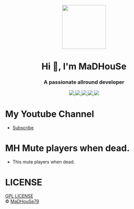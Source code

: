<p align="center">
    <img width="140" src="https://icons.iconarchive.com/icons/iconarchive/red-orb-alphabet/128/Letter-M-icon.png" />  
    <h1 align="center">Hi 👋, I'm MaDHouSe</h1>
    <h3 align="center">A passionate allround developer </h3>    
</p>

<p align="center">
  <a href="https://github.com/MaDHouSe79/mh-muteondead/issues">
    <img src="https://img.shields.io/github/issues/MaDHouSe79/mh-muteondead"/> 
  </a>
  <a href="https://github.com/MaDHouSe79/mh-muteondead/watchers">
    <img src="https://img.shields.io/github/watchers/MaDHouSe79/mh-muteondead"/> 
  </a> 
  <a href="https://github.com/MaDHouSe79/mh-muteondead/network/members">
    <img src="https://img.shields.io/github/forks/MaDHouSe79/mh-muteondead"/> 
  </a>  
  <a href="https://github.com/MaDHouSe79/mh-muteondead/stargazers">
    <img src="https://img.shields.io/github/stars/MaDHouSe79/mh-muteondead?color=white"/> 
  </a>
  <a href="https://github.com/MaDHouSe79/mh-muteondead/blob/main/LICENSE">
    <img src="https://img.shields.io/github/license/MaDHouSe79/mh-muteondead?color=black"/> 
  </a>      
</p>


# My Youtube Channel
- [Subscribe](https://www.youtube.com/@MaDHouSe79) 


# MH Mute players when dead.
- This mute players when dead.

# LICENSE
[GPL LICENSE](./LICENSE)<br />
&copy; [MaDHouSe79](https://www.youtube.com/@MaDHouSe79)